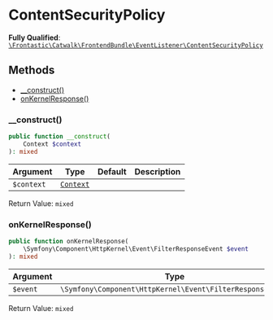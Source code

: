 #  ContentSecurityPolicy

**Fully Qualified**: [`\Frontastic\Catwalk\FrontendBundle\EventListener\ContentSecurityPolicy`](../../../../src/php/FrontendBundle/EventListener/ContentSecurityPolicy.php)

## Methods

* [__construct()](#__construct)
* [onKernelResponse()](#onkernelresponse)

### __construct()

```php
public function __construct(
    Context $context
): mixed
```

Argument|Type|Default|Description
--------|----|-------|-----------
`$context`|[`Context`](../../ApiCoreBundle/Domain/Context.md)||

Return Value: `mixed`

### onKernelResponse()

```php
public function onKernelResponse(
    \Symfony\Component\HttpKernel\Event\FilterResponseEvent $event
): mixed
```

Argument|Type|Default|Description
--------|----|-------|-----------
`$event`|`\Symfony\Component\HttpKernel\Event\FilterResponseEvent`||

Return Value: `mixed`

